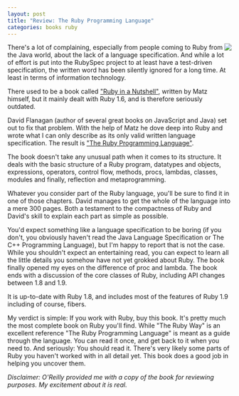 ```yaml
---
layout: post
title: "Review: The Ruby Programming Language"
categories: books ruby
---
```

<a href="http://oreilly.com/catalog/9780596516178/"><img src="http://img.skitch.com/20081102-x1nkyj9j53gx4jd8ififmpuxit.jpg" style="float:right"/></a>

There's a lot of complaining, especially from people coming to Ruby from the Java world, about the lack of a language specification. And while a lot of effort is put into the RubySpec project to at least have a test-driven specification, the written word has been silently ignored for a long time. At least in terms of information technology.

There used to be a book called ["Ruby in a Nutshell"](http://oreilly.com/catalog/9780596002145/), written by Matz himself, but it mainly dealt with Ruby 1.6, and is therefore seriously outdated.

David Flanagan (author of several great books on JavaScript and Java) set out to fix that problem. With the help of Matz he dove deep into Ruby and wrote what I can only describe as its only valid written language specification. The result is ["The Ruby Programming Language"](http://oreilly.com/catalog/9780596516178/).

The book doesn't take any unusual path when it comes to its structure. It deals with the basic structure of a Ruby program, datatypes and objects, expressions, operators, control flow, methods, procs, lambdas, classes, modules and finally, reflection and metaprogramming.

Whatever you consider part of the Ruby language, you'll be sure to find it in one of those chapters. David manages to get the whole of the language into a mere 300 pages. Both a testament to the compactness of Ruby and David's skill to explain each part as simple as possible.

You'd expect something like a language specification to be boring (if you don't, you obviously haven't read the Java Language Specification or The C++ Programming Language), but I'm happy to report that is not the case. While you shouldn't expect an entertaining read, you can expect to learn all the little details you somehow have not yet grokked about Ruby. The book finally opened my eyes on the difference of proc and lambda. The book ends with a discussion of the core classes of Ruby, including API changes between 1.8 and 1.9.

It is up-to-date with Ruby 1.8, and includes most of the features of Ruby 1.9 including of course, fibers.

My verdict is simple: If you work with Ruby, buy this book. It's pretty much the most complete book on Ruby you'll find. While "The Ruby Way" is an excellent reference "The Ruby Programming Language" is meant as a guide through the language. You can read it once, and get back to it when you need to. And seriously: You should read it. There's very likely some parts of Ruby you haven't worked with in all detail yet. This book does a good job in helping you uncover them.

<i>Disclaimer: O'Reilly provided me with a copy of the book for reviewing purposes. My excitement about it is real.</i>